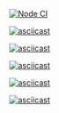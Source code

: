 [![Node CI](https://github.com/hexlet-boilerplates/nodejs-package/workflows/Node%20CI/badge.svg)](https://github.com/Youngpretzel/frontend-project-lvl1/actions)

[![asciicast](https://asciinema.org/a/ENYrMRZED6XKEz7tIhvo18fgj.svg)](https://asciinema.org/a/ENYrMRZED6XKEz7tIhvo18fgj)

[![asciicast](https://asciinema.org/a/YKaAcpp6RPfw9EHJ8mG2CPCmP.svg)](https://asciinema.org/a/YKaAcpp6RPfw9EHJ8mG2CPCmP)

[![asciicast](https://asciinema.org/a/AammKRKu6WBVI4xxGgBAiUEPt.svg)](https://asciinema.org/a/AammKRKu6WBVI4xxGgBAiUEPt)

[![asciicast](https://asciinema.org/a/NIBsCuBMlfhynjBxUTSgklnK0.svg)](https://asciinema.org/a/NIBsCuBMlfhynjBxUTSgklnK0)

[![asciicast](https://asciinema.org/a/SzOKA9GJWW68R6xhGIXIv0gmG.svg)](https://asciinema.org/a/SzOKA9GJWW68R6xhGIXIv0gmG)
